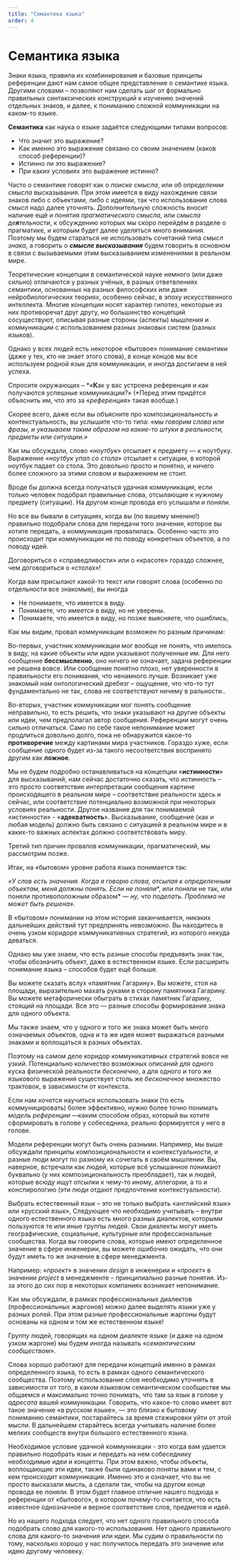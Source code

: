 ```yaml
---
title: "Семантика языка"
order: 4
---
```


# Семантика языка

Знаки языка, правила их комбинирования и базовые принципы референции дают нам самое общее представление о семантике языка. Другими словами – позволяют нам сделать шаг от формально правильных синтаксических конструкций к изучению значений отдельных знаков, и далее, к пониманию сложной коммуникации на каком-то языке.

**Семантика** как наука о языке задаётся следующими типами вопросов:

* Что значит это выражение?
* Как именно это выражение связано со своим значением (каков способ референции)?
* Истинно ли это выражение?
* При каких условиях это выражение истинно?

Часто о семантике говорят как о *поиске смысла*, или об *определении* *смысла* высказывания. При этом имеется в виду нахождение связи знаков либо с объектами, либо с идеями, так что использование слова *смысл* надо далее уточнять. Дополнительную сложность вносит наличие ещё и понятия *прагматического смысла*, или *смысла де**я**тельности*, к обсуждению которых мы скоро перейдём в разделе о прагматике, и которым будет далее уделяться много внимания. Поэтому мы будем стараться не использовать сочетаний типа *смысл знака*, а говорить о ***смысле высказывания*** будем говорить в основном в связи с вызываемыми этим высказыванием изменениями в реальном мире.

Теоретические концепции в семантической науке немного (или даже сильно) отличаются у разных учёных, в разных ответвлениях семантики, основанных на разных философских или даже нейробиологических теориях, особенно сейчас, в эпоху искусственного интеллекта. Многие концепции носят характер гипотез, некоторые из них противоречат друг другу, но большинство концепций сосуществуют, описывая разные стороны (аспекты) мышления и коммуникации с использованием разных знаковых систем (разных языков).

Однако у всех людей есть некоторое «бытовое» понимание семантики (даже у тех, кто не знает этого слова), в конце концов мы все используем родной язык для коммуникации, и иногда достигаем в ней успеха.

Спросите окружающих – *«**К**ак у вас устроена референция и как получаются успешные коммуникации?» (*Перед этим придётся объяснить им, что это за «*референция*» такая вообще.)

Скорее всего, даже если вы объясните про композициональность и контекстуальность, вы услышите что-то типа: *«мы говорим слова или фразы, и указываем таким образом на какие-то штуки в реальности, предметы или ситуации.»*

Как мы обсуждали, слово «*ноутбук*» отсылает к предмету — к ноутбуку. Выражение «*ноутбук упал со стола*» отсылает к ситуации, в которой ноутбук падает со стола. Это довольно просто и понятно, и ничего более сложного за этими словом и выражением не стоит.

Вроде бы должна всегда получаться удачная коммуникация, если только человек подобрал правильные слова, отсылающие к нужному предмету (ситуации). На другом конце провода его услышали и поняли.

Но все вы бывали в ситуациях, когда вы (по вашему мнению!) правильно подобрали слова для передачи того значения, которое вы хотите передать, а коммуникация провалилась. Особенно часто это происходит при коммуникации не по поводу конкретных объектов, а по поводу идей.

Договориться о «справедливости» или о «красоте» гораздо сложнее, чем договориться о «столах»!

Когда вам присылают какой-то текст или говорят слова (особенно по отдельности все знакомые), вы иногда

* Не понимаете, что имеется в виду.
* Понимаете, что имеется в виду, но не уверены.
* Понимаете, что имеется в виду, но позже выясняете, что ошиблись,

Как мы видим, провал коммуникации возможен по разным причинам:

Во-первых, участник коммуникации мог вообще не понять, что имелось в виду, на какие объекты или идеи указывают полученные им. Для него сообщение **бессмысленно**, оно ничего не означает, задача референции не решена вовсе. Или сообщение понятно плохо, нет уверенности в правильности его понимания, что ненамного лучше. Возникает уже знакомый нам онтологический дребезг – ощущение, что что-то тут фундаментально не так, слова не соответствуют ничему в ральности..

Во-вторых, участник коммуникации мог понять сообщение неправильно, то есть решить, что знаки указывают на другие объекты или идеи, чем предполагал автор сообщения. Референции могут очень сильно отличаться. Само по себе такое непонимание может продлиться довольно долго, пока не обнаружится какое-то **противоречие** между картинами мира участников. Гораздо хуже, если сообщение одного будет из-за такого несоответствия воспринято другим как **ложное**.

Мы не будем подробно останавливаться на концепции «**истинности**» для высказываний, нам сейчас достаточно сказать, что истинность – это просто соответствие интерпретации сообщения картине происходящего в реальном мире – соответствие реальности здесь и сейчас, или соответствие потенциально возможной при некоторых условиях реальности. Другое название для так понимаемой «истинности» - «**адекватность**». Высказывание, сообщение (как и любая модель) должно быть связано с ситуацией в реальном мире и в каких-то важных аспектах должно соответствовать миру.

Третий тип причин провалов коммуникации, прагматический, мы рассмотрим позже.

Итак, на «бытовом» уровне работа языка понимается так:

*«У слов есть значения. Когда я говорю слова, отсылая к определенным объектам, меня должны понять. Если не поняли**, или поняли не так, или поняли противоположным образом* *— ну, что поделать. Проблема не может быть решена»*.

В «бытовом» понимании на этом история заканчивается, никаких дальнейших действий тут предпринять невозможно. Вы находитесь в очень узком коридоре коммуникативных стратегий, из которого некуда деваться.

Однако мы уже знаем, что есть разные способы предъявить знак так, чтобы обозначить объект, даже в естественном языке. Если расширить понимание языка – способов будет ещё больше.

Вы можете сказать вслух «памятник Гагарину». Вы можете, стоя на площади, выразительно махать руками в сторону памятника Гагарину. Вы можете метафорически обыграть в стихах памятник Гагарину, стоящий на площади. Все это — разные способы формирования знака для одного объекта.

Мы также знаем, что у одного и того же знака может быть много означаемых объектов, одна и та же идея может выражаться разными знаками и воплощаться в разных объектах.

Поэтому на самом деле коридор коммуникативных стратегий вовсе не узкий. Потенциально количество возможных описаний для одного куска физической реальности *бесконечно*, а для одного и того же языкового выражения существует столь же *бесконечное* множество трактовок, в зависимости от контекста.

Если нам хочется научиться использовать знаки (то есть коммуницировать) более эффективно, нужно более точно понимать *модель референции* —каким способом образ, который вы хотите сформировать в голове у собеседника, реально формируется у него в голове.

Модели референции могут быть очень разными. Например, мы выше обсуждали принципы композициональности и контекстуальности, и разные люди могут по разному их сочетать в своём мышлении. Вы, наверное, встречали как людей, которые всё услышанное понимают буквально (у них композициональность преобладает), так и людей, которые всюду ищут отсылки к чему-то иному, аллегории, а то и конспирологию (эти люди отдают предпочтение контекстуальности).

Выбрать естественный язык – это не только выбрать «английский язык» или «русский язык», Следующее что необходимо учитывать – внутри одного естественного языка есть много разных диалектов, которыми пользуются те или иные группы людей. Свои диалекты могут иметь географические, социальные, культурные или профессиональные сообщества. Когда вы говорите слова, которые имеют определенное значение в сфере инженерии, вы можете ошибочно ожидать, что они будут иметь то же значение в сфере менеджмента.

Например: «*проект*» в значении *design* в инженерии и «*проект*» в значении *project* в менеджменте – принципиально разные понятия. Из-за этого до сих пор в некоторых компаниях возникает непонимание.

Как мы обсуждали, в рамках профессиональных диалектов (профессиональных жаргонов) можно далее выделять языки уже у разных ролей. При этом разные профессиональные жаргоны будут основаны на одном и том же естественном языке!

Группу людей, говорящих на одном диалекте языке (и даже на одном узком жаргоне) мы будем иногда называть «*семантическим сообществом*».

Слова хорошо работают для передачи концепций именно в рамках определенного языка, то есть в рамках одного семантического сообщества. Поэтому использование слов необходимо уточнять в зависимости от того, в каком языковом семантическом сообществе мы общаемся и максимально точно понимать, что там за язык в голове у *адресата* вашей коммуникации. Говорить, что какое-то слово имеет вот такое значение «в русском языке», — это близко к бытовому пониманию семантики, постарайтесь за время стажировки уйти от этой мысли. В дальнейшем старайтесь всегда учитывать наличие более мелких сообществ внутри большого естественного языка.

Необходимое условие удачной коммуникации - это когда вам удается правильно подобрать язык и передать на нем собеседнику необходимые идеи и концепты. При этом важно, чтобы объекты, воплощающие эти идеи, также были одинаково поняты вами и тем, с кем происходит коммуникация. Именно это и означает, что вы не просто высказали мысль, а сделали так, чтобы на другом конце провода ее *поняли*. В этом будет главное отличие нашего подхода к референции от «бытового», в котором почему-то считается, что есть известное однозначное и верное соответствие слов, предметов и идей.

Но из нашего подхода следует, что нет одного правильного способа подобрать слово для какого-то использования. Нет одного правильного слова для какого-то значения или идеи. Мы судим о правильности по тому, насколько хорошо у нас получилось передать это значение или идею другому человеку.